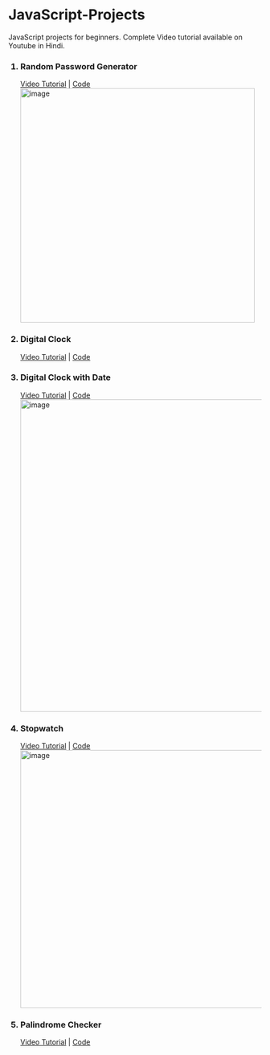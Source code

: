 # JavaScript-Projects
JavaScript projects for beginners. Complete Video tutorial available on Youtube in Hindi.
<ol>
  <h3><li>Random Password Generator</li></h3>
    <a href="https://www.youtube.com/watch?v=3DVeHKikZIU&list=PLXjLRhmBpeaCKbLsoqWVybss4Cl_VCR65&index=22">Video Tutorial</a> | 
    <a href="https://github.com/sachinsaini4278/JavaScript-Projects/tree/main/random%20password%20Generator">Code</a><br>
    <img width="466" alt="image" src="https://user-images.githubusercontent.com/36126362/195495328-71469a81-525b-4fd5-880e-c6722ecc5139.png">
    <h3><li>Digital Clock</li></h3>
    <a href="https://www.youtube.com/watch?v=wVTXuBNSJjE&list=PLXjLRhmBpeaCKbLsoqWVybss4Cl_VCR65&index=21">Video Tutorial</a> | 
    <a href="https://github.com/sachinsaini4278/JavaScript-Projects/tree/main/digital%20clock">Code</a><br>
    <h3><li>Digital Clock with Date</li></h3>
    <a href="https://www.youtube.com/watch?v=uFbcmhxziTk&list=PLXjLRhmBpeaCKbLsoqWVybss4Cl_VCR65&index=20">Video Tutorial</a> | 
    <a href="https://github.com/sachinsaini4278/JavaScript-Projects/tree/main/Digital%20Clock%20with%20date">Code</a><br>
    <img width="621" alt="image" src="https://user-images.githubusercontent.com/36126362/195496087-c8855f76-0a12-42f7-903e-0b0abfb5c6cc.png">
    <h3><li>Stopwatch</li></h3>
    <a href="https://www.youtube.com/watch?v=L0Q3I252le0&list=PLXjLRhmBpeaCKbLsoqWVybss4Cl_VCR65&index=19">Video Tutorial</a> | 
    <a href="https://github.com/sachinsaini4278/JavaScript-Projects/tree/main/stopwatch">Code</a><br>
    <img width="513" alt="image" src="https://user-images.githubusercontent.com/36126362/195496649-c9b3b8ee-3951-4bf6-a5cd-3ae1b8fdda9b.png">
    <h3><li>Palindrome Checker</li></h3>
    <a href="https://www.youtube.com/watch?v=mvjDZ-mnrzQ&list=PLXjLRhmBpeaCKbLsoqWVybss4Cl_VCR65&index=18">Video Tutorial</a> | 
    <a href="https://github.com/sachinsaini4278/JavaScript-Projects/tree/main/Palindrome%20Checker">Code</a><br>
    
  </ol>
  
    
